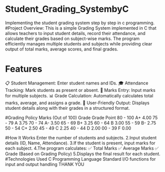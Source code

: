 # Student_Grading_SystembyC
Implementing the student grading system step by step in c programming.
#Project Overview:
This is a simple Grading System implemented in C that allows teachers to input student details, record their attendance, and calculate their grades based on subject-wise marks. The program efficiently manages multiple students and subjects while providing clear output of total marks, average scores, and final grades.

# Features
📋 Student Management: Enter student names and IDs. 🎓 Attendance Tracking: Mark students as present or absent. 📝 Marks Entry: Input marks for multiple subjects. 📊 Grade Calculation: Automatically calculates total marks, average, and assigns a grade. 📢 User-Friendly Output: Displays student details along with their grades in a structured format.

#Grading Policy
Marks (Out of 100) Grade Grade Point 80 - 100 A+ 4.00 75 - 79 A 3.75 70 - 74 A- 3.50 65 - 69 B+ 3.25 60 - 64 B 3.00 55 - 59 B- 2.75 50 - 54 C+ 2.50 45 - 49 C 2.25 40 - 44 D 2.00 00 - 39 F 0.00

#How It Works
Enter the number of students and subjects. 2.Input student details (ID, Name, Attendance). 3.If the student is present, input marks for each subject. 4.The program calculates: ✅ Total Marks ✅ Average Marks ✅ Grade (Based on Grading Policy) 5.Displays the final result for each student.
#Technologies Used
C Programming Language
Standard I/O functions for input and output handling THANK YOU
